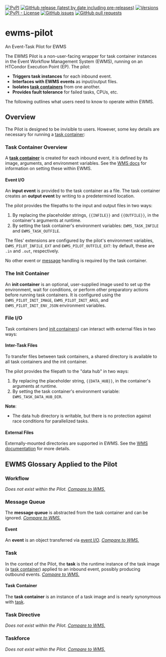 <!--- Top of README Badges (automated) --->
[![PyPI](https://img.shields.io/pypi/v/ewms-pilot)](https://pypi.org/project/ewms-pilot/) [![GitHub release (latest by date including pre-releases)](https://img.shields.io/github/v/release/Observation-Management-Service/ewms-pilot?include_prereleases)](https://github.com/Observation-Management-Service/ewms-pilot/) [![Versions](https://img.shields.io/pypi/pyversions/ewms-pilot.svg)](https://pypi.org/project/ewms-pilot) [![PyPI - License](https://img.shields.io/pypi/l/ewms-pilot)](https://github.com/Observation-Management-Service/ewms-pilot/blob/main/LICENSE) [![GitHub issues](https://img.shields.io/github/issues/Observation-Management-Service/ewms-pilot)](https://github.com/Observation-Management-Service/ewms-pilot/issues?q=is%3Aissue+sort%3Aupdated-desc+is%3Aopen) [![GitHub pull requests](https://img.shields.io/github/issues-pr/Observation-Management-Service/ewms-pilot)](https://github.com/Observation-Management-Service/ewms-pilot/pulls?q=is%3Apr+sort%3Aupdated-desc+is%3Aopen)
<!--- End of README Badges (automated) --->

# ewms-pilot

An Event-Task Pilot for EWMS

The EWMS Pilot is a non-user-facing wrapper for task container instances in the Event Workflow Management System (EWMS), running on an HTCondor Execution Point (EP). The pilot:

- **Triggers task instances** for each inbound event.
- **Interfaces with EWMS events** as input/output files.
- **Isolates [task containers](#task-container)** from one another.
- **Provides fault tolerance** for failed tasks, CPUs, etc.

The following outlines what users need to know to operate within EWMS.

## Overview

The Pilot is designed to be invisible to users. However, some key details are necessary for running a [task container](#task-container):

### Task Container Overview

A **[task container](#task-container)** is created for each inbound event, it is defined by its image, arguments, and environment variables. See the [WMS docs](https://github.com/Observation-Management-Service/ewms-workflow-management-service#the-task-container) for information on setting these within EWMS.

#### Event I/O

An **input event** is provided to the task container as a file. The task container creates an **output event** by writing to a predetermined location.

The pilot provides the filepaths to the input and output files in two ways:

1. By replacing the placeholder strings, `{{INFILE}}` and `{{OUTFILE}}`, in the container's arguments at runtime.
2. By setting the task container's environment variables: `EWMS_TASK_INFILE` and `EWMS_TASK_OUTFILE`.

The files' extensions are configured by the pilot's environment variables, `EWMS_PILOT_INFILE_EXT` and `EWMS_PILOT_OUTFILE_EXT`: by default, these are `.in` and `.out`, respectively.

No other event or [message](#message-queue) handling is required by the task container.

### The Init Container

An **init container** is an optional, user-supplied image used to set up the environment, wait for conditions, or perform other preparatory actions before running task containers. It is configured using the `EWMS_PILOT_INIT_IMAGE`, `EWMS_PILOT_INIT_ARGS`, and `EWMS_PILOT_INIT_ENV_JSON` environment variables.

### File I/O

Task containers (and [init containers](#the-init-container)) can interact with external files in two ways:

#### Inter-Task Files

To transfer files between task containers, a shared directory is available to all task containers and the init container.

The pilot provides the filepath to the "data hub" in two ways:

1. By replacing the placeholder string, `{{DATA_HUB}}`, in the container's arguments at runtime.
2. By setting the task container's environment variable: `EWMS_TASK_DATA_HUB_DIR`.

**Note**:

- The data hub directory is writable, but there is no protection against race conditions for parallelized tasks.

#### External Files

Externally-mounted directories are supported in EWMS. See the [WMS documentation](https://github.com/Observation-Management-Service/ewms-workflow-management-service#task-file-io) for more details.

## EWMS Glossary Applied to the Pilot

### Workflow

_Does not exist within the Pilot._ _[Compare to WMS.](https://github.com/Observation-Management-Service/ewms-workflow-management-service#workflow)_

### Message Queue

The **message queue** is abstracted from the task container and can be ignored. _[Compare to WMS.](https://github.com/Observation-Management-Service/ewms-workflow-management-service#message-queue)_

#### Event

An **event** is an object transferred via [event I/O](#event-io). _[Compare to WMS.](https://github.com/Observation-Management-Service/ewms-workflow-management-service#event)_

### Task

In the context of the Pilot, the **task** is the runtime instance of the task image (a [task container](#task-container)) applied to an inbound event, possibly producing outbound events. _[Compare to WMS.](https://github.com/Observation-Management-Service/ewms-workflow-management-service#task)_

#### Task Container

The **task container** is an instance of a task image and is nearly synonymous with [task](#task).

### Task Directive

_Does not exist within the Pilot._ _[Compare to WMS.](https://github.com/Observation-Management-Service/ewms-workflow-management-service#task-directive)_

### Taskforce

_Does not exist within the Pilot._ _[Compare to WMS.](https://github.com/Observation-Management-Service/ewms-workflow-management-service#taskforce)_
